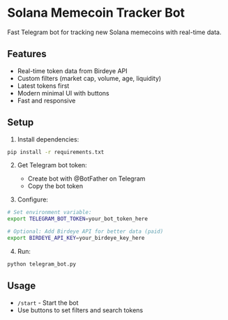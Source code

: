 # Solana Memecoin Tracker Bot

Fast Telegram bot for tracking new Solana memecoins with real-time data.

## Features

- Real-time token data from Birdeye API
- Custom filters (market cap, volume, age, liquidity)
- Latest tokens first
- Modern minimal UI with buttons
- Fast and responsive

## Setup

1. Install dependencies:
```bash
pip install -r requirements.txt
```

2. Get Telegram bot token:
   - Create bot with @BotFather on Telegram
   - Copy the bot token

3. Configure:
```bash
# Set environment variable:
export TELEGRAM_BOT_TOKEN=your_bot_token_here

# Optional: Add Birdeye API for better data (paid)
export BIRDEYE_API_KEY=your_birdeye_key_here
```

4. Run:
```bash
python telegram_bot.py
```

## Usage

- `/start` - Start the bot
- Use buttons to set filters and search tokens

